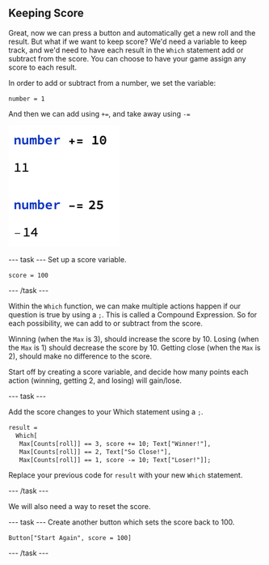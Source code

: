 ## Keeping Score

Great, now we can press a button and automatically get a new roll and the result. But what if we want to keep score? We'd need a variable to keep track, and we'd need to have each result in the `Which` statement add or subtract from the score. You can choose to have your game assign any score to each result.

In order to add or subtract from a number, we set the variable:
```
number = 1
```
And then we can add using `+=`, and take away using `-=`

![Number Adding](images/NumberAdd.png)

--- task ---
Set up a score variable.

```
score = 100
```

--- /task ---

Within the `Which` function, we can make multiple actions happen if our question is true by using a `;`. This is called a Compound Expression. So for each possibility, we can add to or subtract from the score.

Winning (when the `Max` is 3), should increase the score by 10.
Losing (when the `Max` is 1) should decrease the score by 10.
Getting close (when the `Max` is 2), should make no difference to the score.

Start off by creating a score variable, and decide how many points each action (winning, getting 2, and losing) will gain/lose.

--- task ---

Add the score changes to your Which statement using a `;`.

```
result =
  Which[
   Max[Counts[roll]] == 3, score += 10; Text["Winner!"],
   Max[Counts[roll]] == 2, Text["So Close!"],
   Max[Counts[roll]] == 1, score -= 10; Text["Loser!"]];

```
Replace your previous code for `result` with your new `Which` statement.

--- /task ---

We will also need a way to reset the score.

--- task ---
Create another button which sets the score back to 100.

```
Button["Start Again", score = 100]

 ```
 --- /task ---

